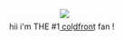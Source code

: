 ㅤㅤㅤㅤㅤㅤㅤ ㅤㅤㅤㅤㅤㅤ![](https://files.catbox.moe/se3k03.png)
ㅤㅤㅤㅤㅤㅤㅤ ㅤㅤㅤㅤㅤㅤㅤㅤㅤ ㅤㅤㅤㅤㅤㅤㅤㅤ ㅤㅤㅤㅤㅤhii i'm THE #1 c͟o͟l͟d͟f͟r͟o͟n͟t͟ fan !
